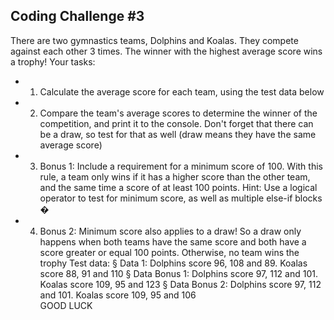 ## Coding Challenge #3

There are two gymnastics teams, Dolphins and Koalas. They compete against each
other 3 times. The winner with the highest average score wins a trophy!
Your tasks:

- 1. Calculate the average score for each team, using the test data below
- 2. Compare the team's average scores to determine the winner of the competition,
     and print it to the console. Don't forget that there can be a draw, so test for that
     as well (draw means they have the same average score)
- 3. Bonus 1: Include a requirement for a minimum score of 100. With this rule, a
     team only wins if it has a higher score than the other team, and the same time a
     score of at least 100 points. Hint: Use a logical operator to test for minimum
     score, as well as multiple else-if blocks �
- 4. Bonus 2: Minimum score also applies to a draw! So a draw only happens when
     both teams have the same score and both have a score greater or equal 100
     points. Otherwise, no team wins the trophy
     Test data:
     § Data 1: Dolphins score 96, 108 and 89. Koalas score 88, 91 and 110
     § Data Bonus 1: Dolphins score 97, 112 and 101. Koalas score 109, 95 and 123
     § Data Bonus 2: Dolphins score 97, 112 and 101. Koalas score 109, 95 and 106 \
     GOOD LUCK
